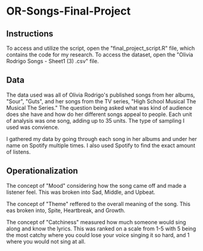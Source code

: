 # OR-Songs-Final-Project
## **Instructions**
To access and utilize the script, open the "final_project_script.R" file, which contains the code for my research. To access the dataset, open the "Olivia Rodrigo Songs - Sheet1 (3) .csv" file.

## **Data**
The data used was all of Olivia Rodrigo's published songs from her albums, "Sour", "Guts", and her songs from the TV series, "High School Musical The Musical The Series." The question being asked what was kind of audience does she have and how do her different songs appeal to people. Each unit of analysis was one song, adding up to 35 units. The type of sampling I used was convience. 

I gathered my data by going through each song in her albums and under her name on Spotify multiple times. I also used Spotify to find the exact amount of listens.

## **Operationalization**
The concept of "Mood" considering how the song came off and made a listener feel. This was broken into Sad, Middle, and Upbeat. 

The concept of "Theme" reffered to the overall meaning of the song. This eas broken into, Spite, Heartbreak, and Growth.

The concept of "Catchiness" measured how much someone would sing along and know the lyrics. This was ranked on a scale from 1-5 with 5 being the most catchy where you could lose your voice singing it so hard, and 1 where you would not sing at all.


